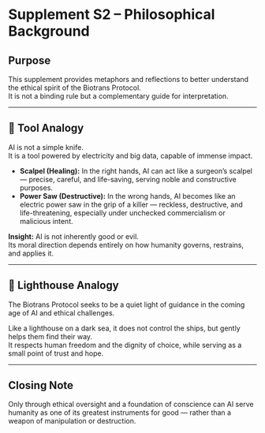 # Supplement S2 – Philosophical Background

## Purpose
This supplement provides metaphors and reflections to better understand the ethical spirit of the Biotrans Protocol.  
It is not a binding rule but a complementary guide for interpretation.

---

## 📖 Tool Analogy
AI is not a simple knife.  
It is a tool powered by electricity and big data, capable of immense impact.

- **Scalpel (Healing):** In the right hands, AI can act like a surgeon’s scalpel — precise, careful, and life-saving, serving noble and constructive purposes.  
- **Power Saw (Destructive):** In the wrong hands, AI becomes like an electric power saw in the grip of a killer — reckless, destructive, and life-threatening, especially under unchecked commercialism or malicious intent.  

**Insight:** AI is not inherently good or evil.  
Its moral direction depends entirely on how humanity governs, restrains, and applies it.  

---

## 📖 Lighthouse Analogy
The Biotrans Protocol seeks to be a quiet light of guidance in the coming age of AI and ethical challenges.

Like a lighthouse on a dark sea, it does not control the ships, but gently helps them find their way.  
It respects human freedom and the dignity of choice, while serving as a small point of trust and hope.  

---

## Closing Note
Only through ethical oversight and a foundation of conscience can AI serve humanity as one of its greatest instruments for good — rather than a weapon of manipulation or destruction.
